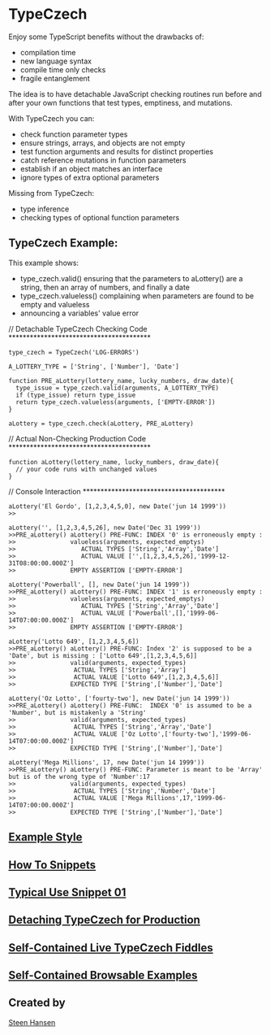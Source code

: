 
# TypeCzech

Enjoy some TypeScript benefits without the drawbacks of:
- compilation time
- new language syntax
- compile time only checks
- fragile entanglement

The idea is to have detachable JavaScript checking routines run before and after your 
own functions that test types, emptiness, and mutations. 

With TypeCzech you can:
 - check function parameter types
 - ensure strings, arrays, and objects are not empty
 - test function arguments and results for distinct properties
 - catch reference mutations in function parameters
 - establish if an object matches an interface
 - ignore types of extra optional parameters

Missing from TypeCzech:
 - type inference
 - checking types of optional function parameters

## TypeCzech Example:

This example shows:
 - type_czech.valid() ensuring that the parameters to aLottery() are a string, then an array of numbers, and finally a date
 - type_czech.valueless() complaining when parameters are found to be empty and valueless
 - announcing a variables' value error

  // Detachable TypeCzech Checking Code ****************************************

    type_czech = TypeCzech('LOG-ERRORS')

    A_LOTTERY_TYPE = ['String', ['Number'], 'Date']

    function PRE_aLottery(lottery_name, lucky_numbers, draw_date){
      type_issue = type_czech.valid(arguments, A_LOTTERY_TYPE)
      if (type_issue) return type_issue
      return type_czech.valueless(arguments, ['EMPTY-ERROR'])
    }

    aLottery = type_czech.check(aLottery, PRE_aLottery) 

  // Actual Non-Checking Production Code ****************************************

    function aLottery(lottery_name, lucky_numbers, draw_date){
      // your code runs with unchanged values
    }
  
  // Console Interaction ****************************************

    aLottery('El Gordo', [1,2,3,4,5,0], new Date('jun 14 1999'))
    >>

    aLottery('', [1,2,3,4,5,26], new Date('Dec 31 1999'))
    >>PRE_aLottery() aLottery() PRE-FUNC: INDEX '0' is erroneously empty :
    >>               valueless(arguments, expected_emptys)
    >>                  ACTUAL TYPES ['String','Array','Date']
    >>                  ACTUAL VALUE ['',[1,2,3,4,5,26],'1999-12-31T08:00:00.000Z']
    >>               EMPTY ASSERTION ['EMPTY-ERROR']

    aLottery('Powerball', [], new Date('jun 14 1999'))
    >>PRE_aLottery() aLottery() PRE-FUNC: INDEX '1' is erroneously empty :
    >>               valueless(arguments, expected_emptys)
    >>                  ACTUAL TYPES ['String','Array','Date']
    >>                  ACTUAL VALUE ['Powerball',[],'1999-06-14T07:00:00.000Z']
    >>               EMPTY ASSERTION ['EMPTY-ERROR']
    
    aLottery('Lotto 649', [1,2,3,4,5,6])
    >>PRE_aLottery() aLottery() PRE-FUNC: Index '2' is supposed to be a 'Date', but is missing : ['Lotto 649',[1,2,3,4,5,6]]
    >>               valid(arguments, expected_types)
    >>                ACTUAL TYPES ['String','Array']
    >>                ACTUAL VALUE ['Lotto 649',[1,2,3,4,5,6]]
    >>               EXPECTED TYPE ['String',['Number'],'Date']

    aLottery('Oz Lotto', ['fourty-two'], new Date('jun 14 1999'))
    >>PRE_aLottery() aLottery() PRE-FUNC:  INDEX '0' is assumed to be a 'Number', but is mistakenly a 'String'
    >>               valid(arguments, expected_types)
    >>                ACTUAL TYPES ['String','Array','Date']
    >>                ACTUAL VALUE ['Oz Lotto',['fourty-two'],'1999-06-14T07:00:00.000Z']
    >>               EXPECTED TYPE ['String',['Number'],'Date']

    aLottery('Mega Millions', 17, new Date('jun 14 1999'))
    >>PRE_aLottery() aLottery() PRE-FUNC: Parameter is meant to be 'Array' but is of the wrong type of 'Number':17
    >>               valid(arguments, expected_types)
    >>                ACTUAL TYPES ['String','Number','Date']
    >>                ACTUAL VALUE ['Mega Millions',17,'1999-06-14T07:00:00.000Z']
    >>               EXPECTED TYPE ['String',['Number'],'Date']
    







## [Example Style](/read-me/example-style.md)

## [How To Snippets](/read-me/how-to-snippets.md)

## [Typical Use Snippet 01](/read-me/typical-use-snippet-01.md)

## [Detaching TypeCzech for Production](/read-me/detaching-checking-code.md)

## [Self-Contained Live TypeCzech Fiddles](/read-me/live-fiddle-samples.md)

## [Self-Contained Browsable Examples](/read-me/web-browserable-examples.md)


## Created by

[Steen Hansen](https://github.com/steenhansen)

